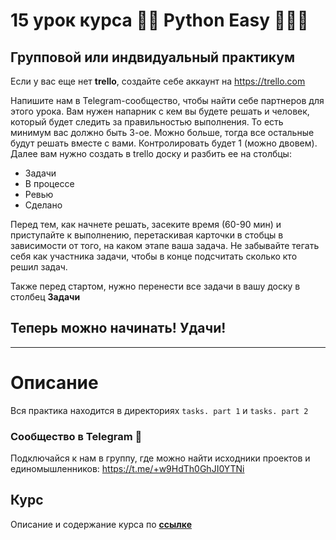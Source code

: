 # 15 урок курса 👩‍💻 Python Easy 👨🏻‍💻

## Групповой или индвидуальный практикум

Если у вас еще нет **trello**, создайте себе аккаунт на https://trello.com

Напишите нам в Telegram-сообщество, чтобы найти себе партнеров для этого урока. Вам нужен напарник с кем вы будете решать и человек, который будет следить за правильностью выполнения. То есть минимум вас должно быть 3-ое. Можно больше, тогда все остальные будут решать вместе с вами. Контролировать будет 1 (можно двовем).
Далее вам нужно создать в trello доску и разбить ее на столбцы:

- Задачи
- В процессе
- Ревью
- Сделано

Перед тем, как начнете решать, засеките время (60-90 мин) и приступайте к выполнению, перетаскивая карточки 
в стобцы в зависимости от того, на каком этапе ваша задача. Не забывайте тегать себя как участника задачи, 
чтобы в конце подсчитать сколько кто решил задач.

Также перед стартом, нужно перенести все задачи в вашу доску в столбец **Задачи**

## Теперь можно начинать! Удачи!

<hr>

# Описание

Вся практика находится в директориях `tasks. part 1` и `tasks. part 2`

### Сообщество в Telegram 👾

Подключайся к нам в группу, где можно найти исходники проектов и единомышленников: https://t.me/+w9HdTh0GhJI0YTNi

## Курс

Описание и содержание курса по **[ссылке](https://github.com/Codynodycom/python-easy-course)**

